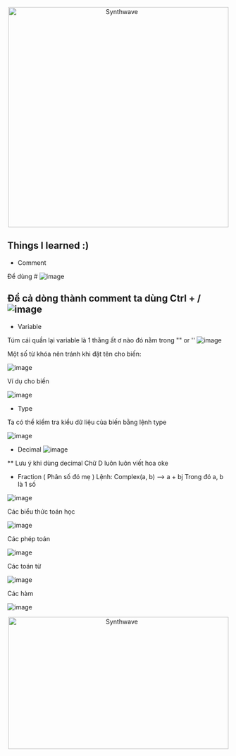 <p align="center"><img src="https://user-images.githubusercontent.com/96612345/193207073-29e843f4-b0f9-47e0-bf96-ce0720f34ac1.gif" alt="Synthwave" height="500" width="500"></p>

Things I learned :)
------------------------------------------------------------------------------------------------------------------
- Comment

Để dùng #
![image](https://user-images.githubusercontent.com/96612345/193202975-851313cf-935d-4900-8819-10e7f5d4a33a.png)

Để cả dòng thành comment ta dùng Ctrl + /
![image](https://user-images.githubusercontent.com/96612345/193203934-33da177b-fcc8-4f11-8679-57d0757c6c14.png)
------------------------------------------------------------------------------------------------------------------
- Variable

Túm cái quần lại variable là 1 thằng ất ơ nào đó nằm trong "" or ''
![image](https://user-images.githubusercontent.com/96612345/193204644-f4c970fe-7641-4325-a48c-b2f9a11126c8.png)


  Một số từ khóa nên tránh khi đặt tên cho biến:
  
![image](https://user-images.githubusercontent.com/96612345/193204831-44dbb051-847b-49fb-a9c3-7bb8971e42df.png)

Ví dụ cho biến

![image](https://user-images.githubusercontent.com/96612345/193205213-1d3ac20f-f1fa-441f-bf46-cf2817d36cbe.png)

- Type

Ta có thể kiểm tra kiểu dữ liệu của biến bằng lệnh type

![image](https://user-images.githubusercontent.com/96612345/193205788-488c28c5-43a7-42fa-b3c6-59fb82b1f1b9.png)


+ Decimal
![image](https://user-images.githubusercontent.com/96612345/193206814-9b3f850d-7df9-4c89-8673-9ce87552c28e.png)

** Lưu ý khi dùng decimal Chữ D luôn luôn viết hoa oke

+ Fraction ( Phân số đó mẹ )
Lệnh: Complex(a, b) --> a + bj
Trong đó a, b là 1 số 

![image](https://user-images.githubusercontent.com/96612345/193208183-da6f961c-6b44-4e2f-b502-01f953331335.png)

Các biểu thức toán học

![image](https://user-images.githubusercontent.com/96612345/193208642-90bb72c2-dedd-48e0-a8d7-fc9f25668805.png)

Các phép toán 

![image](https://user-images.githubusercontent.com/96612345/193208952-b0d24d5b-14b2-4fa1-b482-74f22c4cf3dc.png)


Các toán từ

![image](https://user-images.githubusercontent.com/96612345/193209117-f5b4e2d7-4c02-4702-bdfb-fcd7a83f3f62.png)

Các hàm 

![image](https://user-images.githubusercontent.com/96612345/193209297-da1f5195-e5f8-45b7-8945-696021d1cd16.png)






















<p align="center"><img src="https://thumbs.gfycat.com/GoodnaturedFondGaur-size_restricted.gif" alt="Synthwave" height="300" width="500"></p>
